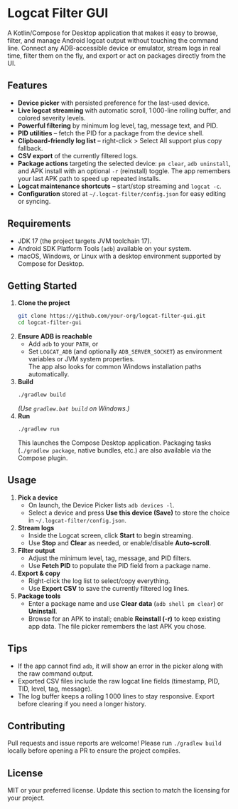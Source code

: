 # Logcat Filter GUI

A Kotlin/Compose for Desktop application that makes it easy to browse, filter, and manage Android logcat output without touching the command line. Connect any ADB-accessible device or emulator, stream logs in real time, filter them on the fly, and export or act on packages directly from the UI.

## Features

- **Device picker** with persisted preference for the last-used device.
- **Live logcat streaming** with automatic scroll, 1 000-line rolling buffer, and colored severity levels.
- **Powerful filtering** by minimum log level, tag, message text, and PID.
- **PID utilities** – fetch the PID for a package from the device shell.
- **Clipboard-friendly log list** – right-click > Select All support plus copy fallback.
- **CSV export** of the currently filtered logs.
- **Package actions** targeting the selected device: `pm clear`, `adb uninstall`, and APK install with an optional `-r` (reinstall) toggle. The app remembers your last APK path to speed up repeated installs.
- **Logcat maintenance shortcuts** – start/stop streaming and `logcat -c`.
- **Configuration** stored at `~/.logcat-filter/config.json` for easy editing or syncing.

## Requirements

- JDK 17 (the project targets JVM toolchain 17).
- Android SDK Platform Tools (`adb`) available on your system.
- macOS, Windows, or Linux with a desktop environment supported by Compose for Desktop.

## Getting Started

1. **Clone the project**
   ```bash
   git clone https://github.com/your-org/logcat-filter-gui.git
   cd logcat-filter-gui
   ```
2. **Ensure ADB is reachable**
   - Add `adb` to your `PATH`, or
   - Set `LOGCAT_ADB` (and optionally `ADB_SERVER_SOCKET`) as environment variables or JVM system properties.  
     The app also looks for common Windows installation paths automatically.
3. **Build**
   ```bash
   ./gradlew build
   ```
   *(Use `gradlew.bat build` on Windows.)*
4. **Run**
   ```bash
   ./gradlew run
   ```
   This launches the Compose Desktop application. Packaging tasks (`./gradlew package`, native bundles, etc.) are also available via the Compose plugin.

## Usage

1. **Pick a device**
   - On launch, the Device Picker lists `adb devices -l`.  
   - Select a device and press **Use this device (Save)** to store the choice in `~/.logcat-filter/config.json`.
2. **Stream logs**
   - Inside the Logcat screen, click **Start** to begin streaming.  
   - Use **Stop** and **Clear** as needed, or enable/disable **Auto-scroll**.
3. **Filter output**
   - Adjust the minimum level, tag, message, and PID filters.  
   - Use **Fetch PID** to populate the PID field from a package name.
4. **Export & copy**
   - Right-click the log list to select/copy everything.  
   - Use **Export CSV** to save the currently filtered log lines.
5. **Package tools**
   - Enter a package name and use **Clear data** (`adb shell pm clear`) or **Uninstall**.
   - Browse for an APK to install; enable **Reinstall (-r)** to keep existing app data. The file picker remembers the last APK you chose.

## Tips

- If the app cannot find `adb`, it will show an error in the picker along with the raw command output.
- Exported CSV files include the raw logcat line fields (timestamp, PID, TID, level, tag, message).
- The log buffer keeps a rolling 1 000 lines to stay responsive. Export before clearing if you need a longer history.

## Contributing

Pull requests and issue reports are welcome! Please run `./gradlew build` locally before opening a PR to ensure the project compiles.

## License

MIT or your preferred license. Update this section to match the licensing for your project.
